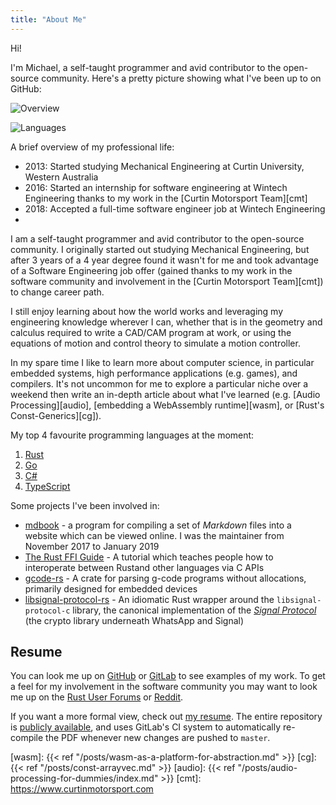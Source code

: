 ```yaml
---
title: "About Me"
---
```


Hi!

I'm Michael, a self-taught programmer and avid contributor to the open-source
community. Here's a pretty picture showing what I've been up to on GitHub:

![Overview](/img/metrics.overview.svg)

![Languages](/img/metrics.languages.svg)

A brief overview of my professional life:

- 2013: Started studying Mechanical Engineering at Curtin University, Western
  Australia
- 2016: Started an internship for software engineering at Wintech Engineering
  thanks to my work in the [Curtin Motorsport Team][cmt]
- 2018: Accepted a full-time software engineer job at Wintech Engineering
-

I am a self-taught programmer and avid contributor to the open-source
community. I originally started out studying Mechanical Engineering, but after
3 years of a 4 year degree found it wasn't for me and took advantage of a
Software Engineering job offer (gained thanks to my work in the software
community and involvement in the [Curtin Motorsport Team][cmt]) to change
career path.

I still enjoy learning about how the world works and leveraging my
engineering knowledge wherever I can, whether that is in the geometry and
calculus required to write a CAD/CAM program at work, or using the equations
of motion and control theory to simulate a motion controller.

In my spare time I like to learn more about computer science, in particular
embedded systems, high performance applications (e.g. games), and compilers.
It's not uncommon for me to explore a particular niche over a weekend then
write an in-depth article about what I've learned (e.g. [Audio
Processing][audio], [embedding a WebAssembly runtime][wasm], or
[Rust's Const-Generics][cg]).

My top 4 favourite programming languages at the moment:

1. [Rust](https://rust-lang.org)
2. [Go](https://golang.org)
3. [C#](https://docs.microsoft.com/en-us/dotnet/csharp/)
4. [TypeScript](https://www.typescriptlang.org/)

Some projects I've been involved in:

- [mdbook][mdbook] - a program for compiling a set of *Markdown* files into a
  website which can be viewed online. I was the maintainer from November 2017 to
  January 2019
- [The Rust FFI Guide][ffi-guide] - A tutorial which teaches people how to
  interoperate between Rustand other languages via C APIs
- [gcode-rs][gcode] - A crate for parsing g-code programs without allocations,
  primarily designed for embedded devices
- [libsignal-protocol-rs][libsignal] - An idiomatic Rust wrapper around the
  `libsignal-protocol-c` library, the canonical implementation of the
  [*Signal Protocol*][libsignal-c] (the crypto library underneath WhatsApp and
  Signal)

## Resume

You can look me up on [GitHub][gh] or [GitLab][gl] to see examples of my
work. To get a feel for my involvement in the software community you may want to
look me up on the [Rust User Forums][urlo] or [Reddit][reddit].

If you want a more formal view, check out [my resume][resume-pdf]. The entire
repository is [publicly available][resume-repo], and uses GitLab's CI system
to automatically re-compile the PDF whenever new changes are pushed to
`master`.

[resume-repo]: https://gitlab.com/Michael-F-Bryan/resume/
[resume-pdf]: https://michael-f-bryan.gitlab.io/resume/resume.pdf
[ffi-guide]: https://michael-f-bryan.github.io/rust-ffi-guide/
[mdbook]: https://crates.io/crates/mdbook
[libsignal]: https://github.com/Michael-F-Bryan/libsignal-protocol-rs
[libsignal-c]: https://github.com/signalapp/libsignal-protocol-c
[gcode]: https://github.com/Michael-F-Bryan/gcode-rs
[gh]: https://github.com/Michael-F-Bryan
[gl]: https://gitlab.com/Michael-F-Bryan
[urlo]: https://users.rust-lang.org/u/michael-f-bryan/
[reddit]: https://www.reddit.com/user/Michael-F-Bryan
[wasm]: {{< ref "/posts/wasm-as-a-platform-for-abstraction.md" >}}
[cg]: {{< ref "/posts/const-arrayvec.md" >}}
[audio]: {{< ref "/posts/audio-processing-for-dummies/index.md" >}}
[cmt]: https://www.curtinmotorsport.com
